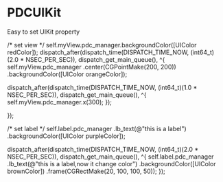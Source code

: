 # PDCUIKit
Easy to set UIKit property 


/* set view */
self.myView.pdc_manager.backgroundColor([UIColor redColor]);
dispatch_after(dispatch_time(DISPATCH_TIME_NOW, (int64_t)(2.0 * NSEC_PER_SEC)), dispatch_get_main_queue(), ^{
self.myView.pdc_manager
.center(CGPointMake(200, 200))
.backgroundColor([UIColor orangeColor]);

dispatch_after(dispatch_time(DISPATCH_TIME_NOW, (int64_t)(1.0 * NSEC_PER_SEC)), dispatch_get_main_queue(), ^{
self.myView.pdc_manager.x(300);
});

});


/* set label */
self.label.pdc_manager
.lb_text(@"this is a label")
.backgroundColor([UIColor purpleColor]);

dispatch_after(dispatch_time(DISPATCH_TIME_NOW, (int64_t)(2.0 * NSEC_PER_SEC)), dispatch_get_main_queue(), ^{
self.label.pdc_manager
.lb_text(@"this is a label,now it change color")
.backgroundColor([UIColor brownColor])
.frame(CGRectMake(20, 100, 100, 50));
});
